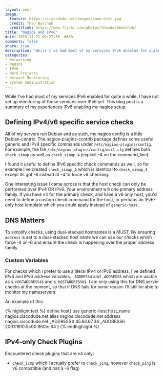 ```yaml
---
layout: post
image:
  feature: https://ciscodude.net/images/snow-dust.jpg
  credit: Theo Baschak
  creditlink: https://www.flickr.com/photos/theodorebaschak/
title: "Nagios and IPv6"
date: 2015-11-22 09:27:36 -0600
comments: false
share: true
description: "While I've had most of my services IPv6 enabled for quite a while, I have not set up monitoring of those services over IPv6 yet. This blog post is a summary of my experiences IPv6 enabling my nagios setup."
categories: 
- Networking
- Nagios
- IPv6
- Nerd Projects
- Network Monitoring
- System Administration
---
```

While I've had most of my services IPv6 enabled for quite a while, I have not set up monitoring of those services over IPv6 yet. This blog post is a summary of my experiences IPv6 enabling my nagios setup.

## Defining IPv4/v6 specific service checks

All of my servers run Debian and as such, my nagios config is a little Debian-centric. The nagios-plugins-contrib package defines some useful generic and IPv4 specific commands under `/etc/nagios-plugins/config`. For example, the file `/etc/nagios-plugins/config/mail.cfg` defines both `check_simap` as well as `check_simap_4` (explicit -4 on the command_line).

I found it useful to define IPv6 specific check commands as well, so for example I've created `check_simap_6` which is identical to `check_simap_4` except its got -6 instead of -4 to force v6 checking.

One interesting issue I came across is that the host check can only be performed over IPv4 OR IPv6. Your environment will one primary address family. If you have v4 for the primary check, and have a v6 only host, you'd need to define a custom check command for the host, or perhaps an IPv6-only host template which you could apply instead of `generic-host`.

## DNS Matters

To simplify checks, using dual-stacked hostnames is a MUST. By ensuring `address` is set to a dual-stacked host name we can use our checks which force -4 or -6 and ensure the check is happening over the proper address family.

### Custom Variables

For checks which I prefer to use a literal IPv4 or IPv6 address, I've defined IPv4 and IPv6 address variables. `_ADDRESS4` and `_ADDRESS6` which are usable as `$_HOSTADDRESS4$` and `$_HOSTADDRESS6$`. I am only using this for DNS server checks at the moment, so that if DNS fails for some reason I'll still be able to monitor my nameservers. 

An example of this:

{% highlight text %}
define host{
  use         generic-host
  host_name   nagios.ciscodude.net
  alias       nagios.ciscodude.net
  address     nagios.ciscodude.net
  _ADDRESS4   45.63.67.34
  _ADDRESS6   2001:19f0:5c00:960e::64
}
{% endhighlight %}

## IPv4-only Check Plugins

Encountered check plugins that are v4 only:

* `check_icmp` which I actually prefer to `check_ping`, however `check_ping` is v6 compatible (and has a -6 flag)

